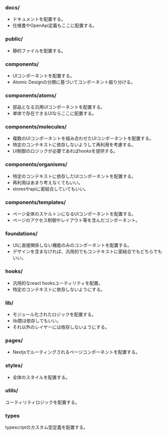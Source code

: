 ### docs/
* ドキュメントを配置する。
*  仕様書やOpenApi定義もここに配置する。

### public/
* 静的ファイルを配置する。

### components/
* UIコンポーネントを配置する。
* Atomic Designの分類に基づいてコンポーネント振り分ける。

### components/atoms/
* 部品となる汎用UIコンポーネントを配置する。
* 単体で存在できるUIならここに配置する。

### components/molecules/
* 複数のUIコンポーネントを組み合わせたUIコンポーネントを配置する。
* 特定のコンテキストに依存しないようして再利用を考慮する。
* UI制御のロジックが必要であればhooksを提供する。

### components/organisms/
* 特定のコンテキストに依存したUIコンポーネントを配置する。
* 再利用はあまり考えなくてもいい。
* storesやapiに密結合していてもいい。

### components/templates/
* ページ全体のスケルトンになるUIコンポーネントを配置する。
* ページのアクセス制御やレイアウト等を含んだコンポーネント。

### foundations/
* UIに直接関係しない機能のみのコンポーネントを配置する。
* デザインを含まなければ、汎用的でもコンテキストに密結合でもどちらでもいい。

### hooks/
* 汎用的なreact hooksユーティリティを配置。
* 特定のコンテキストに依存しないようにする。

### lib/
* モジュール化されたロジックを配置する。
* lib間は依存してもいい。
* それ以外のレイヤーには依存しないようにする。

### pages/
* Nextjsでルーティングされるページコンポーネントを配置する。

### styles/
* 全体のスタイルを配置する。

### utils/
ユーティリティロジックを配置する。

### types
typescriptのカスタム型定義を配置する。